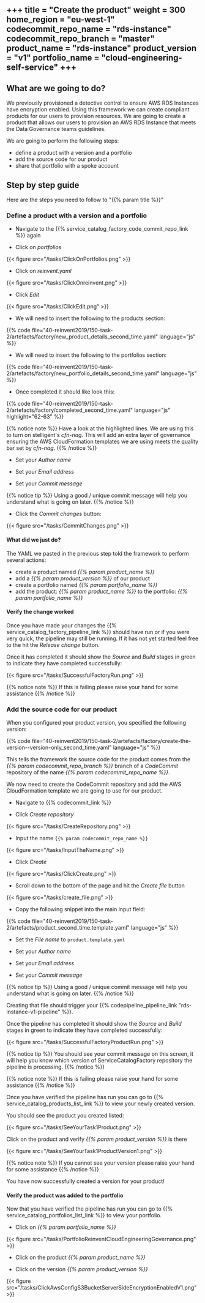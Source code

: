+++
title = "Create the product"
weight = 300
home_region = "eu-west-1"
codecommit_repo_name = "rds-instance" 
codecommit_repo_branch = "master" 
product_name = "rds-instance"
product_version = "v1"
portfolio_name = "cloud-engineering-self-service"
+++
---

## What are we going to do?

We previously provisioned a detective control to ensure AWS RDS Instances have encryption enabled.  Using this framework
we can create compliant products for our users to provision resources.  We are going to create a product that allows our
users to provision an AWS RDS Instance that meets the Data Governance teams guidelines.
 
We are going to perform the following steps:

- define a product with a version and a portfolio 
- add the source code for our product
- share that portfolio with a spoke account

## Step by step guide

Here are the steps you need to follow to "{{% param title %}}"

### Define a product with a version and a portfolio

- Navigate to the {{% service_catalog_factory_code_commit_repo_link %}} again

- Click on *portfolios*

{{< figure src="/tasks/ClickOnPortfolios.png" >}}

- Click on *reinvent.yaml*

{{< figure src="/tasks/ClickOnreinvent.png" >}}

- Click *Edit*

{{< figure src="/tasks/ClickEdit.png" >}}

- We will need to insert the following to the products section:

{{% code file="40-reinvent2019/150-task-2/artefacts/factory/new_product_details_second_time.yaml" language="js" %}}

- We will need to insert the following to the portfolios section:

{{% code file="40-reinvent2019/150-task-2/artefacts/factory/new_portfolio_details_second_time.yaml" language="js" %}}

- Once completed it should like look this: 

{{% code file="40-reinvent2019/150-task-2/artefacts/factory/completed_second_time.yaml" language="js" highlight="62-63" %}}

{{% notice note %}}
Have a look at the highlighted lines.  We are using this to turn on stelligent's _cfn-nag_.  This will add an extra layer
of governance ensuring the AWS CloudFormation templates we are using meets the quality bar set by _cfn-nag_.
{{% /notice %}}

- Set your *Author name*

- Set your *Email address*

- Set your *Commit message*

{{% notice tip %}}
Using a good / unique commit message will help you understand what is going on later.
{{% /notice %}}

- Click the *Commit changes* button:

{{< figure src="/tasks/CommitChanges.png" >}}


#### What did we just do?

The YAML we pasted in the previous step told the framework to perform several actions:

- create a product named _{{% param product_name %}}_
- add a _{{% param product_version %}}_ of our product
- create a portfolio named _{{% param portfolio_name %}}_
- add the product: _{{% param product_name %}}_ to the portfolio: _{{% param portfolio_name %}}_

#### Verify the change worked

Once you have made your changes the {{% service_catalog_factory_pipeline_link %}} should have run or if you were very quick, the pipeline 
may still be running.  If it has not yet started feel free to the hit the *Release change* button.

Once it has completed it should show the *Source* and *Build* stages in green to indicate they have completed 
successfully:

{{< figure src="/tasks/SuccessfulFactoryRun.png" >}}

{{% notice note %}}
If this is failing please raise your hand for some assistance
{{% /notice %}}


### Add the source code for our product

When you configured your product version, you specified the following version: 

{{% code file="40-reinvent2019/150-task-2/artefacts/factory/create-the-version--version-only_second_time.yaml" language="js" %}}

This tells the framework the source code for the product comes from the _{{% param codecommit_repo_branch %}}_ branch of a
_CodeCommit_ repository of the name _{{% param codecommit_repo_name %}}_. 

We now need to create the CodeCommit repository and add the AWS CloudFormation template we are going to use for our
product.

- Navigate to {{% codecommit_link %}}

- Click *Create repository*

{{< figure src="/tasks/CreateRepository.png" >}}

- Input the name `{{% param codecommit_repo_name %}}`

{{< figure src="/tasks/InputTheName.png" >}}

- Click *Create*

{{< figure src="/tasks/ClickCreate.png" >}}

- Scroll down to the bottom of the page and hit the *Create file* button

{{< figure src="/tasks/create_file.png" >}}

- Copy the following snippet into the main input field:

{{% code file="40-reinvent2019/150-task-2/artefacts/product_second_time.template.yaml" language="js" %}}

- Set the *File name* to `product.template.yaml`

- Set your *Author name*
- Set your *Email address*
- Set your *Commit message*

{{% notice tip %}}
Using a good / unique commit message will help you understand what is going on later.
{{% /notice %}}

Creating that file should trigger your 
{{% codepipeline_pipeline_link "rds-instance-v1-pipeline" %}}.  

Once the pipeline has completed it should show the *Source* and *Build* stages in green to indicate they have 
completed successfully:

{{< figure src="/tasks/SuccessfulFactoryProductRun.png" >}}

{{% notice tip %}}
You should see your commit message on this screen, it will help you know which version of ServiceCatalogFactory repository the 
pipeline is processing.
{{% /notice %}}

{{% notice note %}}
If this is failing please raise your hand for some assistance
{{% /notice %}}

Once you have verified the pipeline has run you can go to {{% service_catalog_products_list_link %}} to view your newly
created version.

You should see the product you created listed:

{{< figure src="/tasks/SeeYourTask1Product.png" >}}

Click on the product and verify *{{% param product_version %}}* is there

{{< figure src="/tasks/SeeYourTask1ProductVersion1.png" >}}

{{% notice note %}}
If you cannot see your version please raise your hand for some assistance
{{% /notice %}}

You have now successfully created a version for your product! 

#### Verify the product was added to the portfolio

Now that you have verified the pipeline has run you can go to {{% service_catalog_portfolios_list_link %}} to view your
portfolio.

- Click on *_{{% param portfolio_name %}}_*

{{< figure src="/tasks/PortfolioReinventCloudEngineeringGovernance.png" >}}

- Click on the product *_{{% param product_name %}}_*

- Click on the version *_{{% param product_version %}}_*

{{< figure src="/tasks/ClickAwsConfigS3BucketServerSideEncryptionEnabledV1.png" >}}

